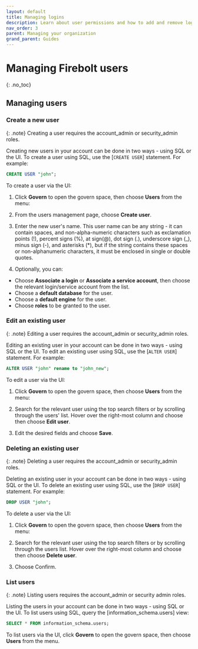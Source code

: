 ```yaml
---
layout: default
title: Managing logins
description: Learn about user permissions and how to add and remove logins in a Firebolt account.
nav_order: 3
parent: Managing your organization
grand_parent: Guides
---
```


# Managing Firebolt users
{: .no_toc}

## Managing users

### Create a new user

{: .note}
Creating a user requires the account_admin or security_admin roles.

Creating new users in your account can be done in two ways - using SQL or the UI. To create a user using SQL, use the [`CREATE USER`] statement. For example:

```sql
CREATE USER "john";
```

To create a user via the UI:
1. Click **Govern** to open the govern space, then choose **Users** from the menu:

2. From the users management page, choose **Create user**.
3. Enter the new user's name. This user name can be any string - it can contain spaces, and non-alpha-numeric characters such as exclamation points (!), percent signs (%), at sign(@), dot sign (.), underscore sign (_), minus sign (-), and asterisks (*), but if the string contains these spaces or non-alphanumeric characters, it must be enclosed in single or double quotes. 

4. Optionally, you can:
  - Choose **Associate a login** or **Associate a service account**, then choose the relevant login/service account from the list.
  - Choose a **default database** for the user.
  - Choose a **default engine** for the user. 
  - Choose **roles** to be granted to the user. 

### Edit an existing user

{: .note}
Editing a user requires the account_admin or security_admin roles.

Editing an existing user in your account can be done in two ways - using SQL or the UI. To edit an existing user using SQL, use the [`ALTER USER`] statement. For example:

```sql
ALTER USER "john" rename to "john_new";
```


To edit a user via the UI:
1. Click **Govern** to open the govern space, then choose **Users** from the menu:

2. Search for the relevant user using the top search filters or by scrolling through the users' list. Hover over the right-most column and choose  then choose **Edit user**.
3. Edit the desired fields and choose **Save**.


### Deleting an existing user

{: .note}
Deleting a user requires the account_admin or security_admin roles.

Deleting an existing user in your account can be done in two ways - using SQL or the UI. To delete an existing user using SQL, use the [`DROP USER`] statement. For example:

```sql
DROP USER "john";
```

To delete a user via the UI:
1. Click **Govern** to open the govern space, then choose **Users** from the menu:

2. Search for the relevant user using the top search filters or by scrolling through the users list. Hover over the right-most column and choose  then choose **Delete user**.
3. Choose Confirm.


### List users

{: .note}
Listing users requires the account_admin or security admin roles. 

Listing the users in your account can be done in two ways - using SQL or the UI. To list users using SQL, query the [information_schema.users] view:

```sql
SELECT * FROM information_schema.users;
```

To list users via the UI, click **Govern** to open the govern space, then choose **Users** from the menu.